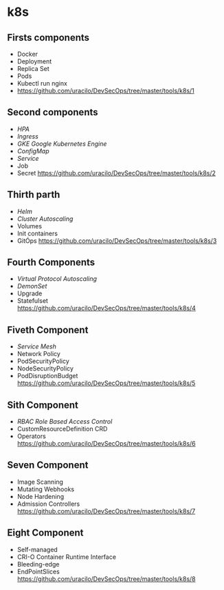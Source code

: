# k8s 

## Firsts components 
- Docker 
- Deployment
- Replica Set
- Pods
- Kubectl run nginx
- https://github.com/uracilo/DevSecOps/tree/master/tools/k8s/1

## Second components
- *HPA* 
- *Ingress*
- *GKE Google Kubernetes Engine*
- *ConfigMap*
- *Service*
- Job
- Secret
https://github.com/uracilo/DevSecOps/tree/master/tools/k8s/2

## Thirth parth
- *Helm*
- *Cluster Autoscaling*
- Volumes
- Init containers
- GitÓps
https://github.com/uracilo/DevSecOps/tree/master/tools/k8s/3

## Fourth Components
- *Virtual Protocol Autoscaling*  
- *DemonSet*
- Upgrade
- Statefulset
https://github.com/uracilo/DevSecOps/tree/master/tools/k8s/4

## Fiveth Component
- *Service Mesh*
- Network Policy
- PodSecurityPolicy
- NodeSecurityPolicy
- PodDisruptionBudget
https://github.com/uracilo/DevSecOps/tree/master/tools/k8s/5

## Sith Component
- *RBAC Role Based Access Control*
- CustomResourceDefinition CRD
- Operators
https://github.com/uracilo/DevSecOps/tree/master/tools/k8s/6

## Seven Component
- Image Scanning
- Mutating Webhooks
- Node Hardening
- Admission Controllers
https://github.com/uracilo/DevSecOps/tree/master/tools/k8s/7

## Eight Component
- Self-managed
- CRI-O Container Runtime Interface
- Bleeding-edge
- EndPointSlices
https://github.com/uracilo/DevSecOps/tree/master/tools/k8s/8
